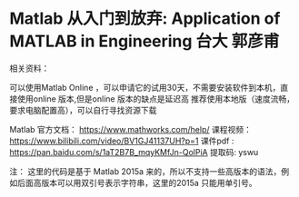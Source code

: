 # Matlab 从入门到放弃: Application of MATLAB in Engineering 台大 郭彦甫

相关资料：

可以使用Matlab Online ，可以申请它的试用30天，不需要安装软件到本机，直接使用online 版本,但是online 版本的缺点是延迟高
推荐使用本地版（速度流畅，要求电脑配置高），可以自行寻找资源下载

Matlab 官方文档： https://www.mathworks.com/help/
课程视频：https://www.bilibili.com/video/BV1GJ41137UH?p=1
课件pdf : https://pan.baidu.com/s/1aT2B7B_mqyKMfJn-QolPiA 提取码: yswu

注： 这里的代码是基于 Matlab 2015a 来的，所以不支持一些高版本的语法，例如后面高版本可以用双引号表示字符串，这里的2015a 只能用单引号。

